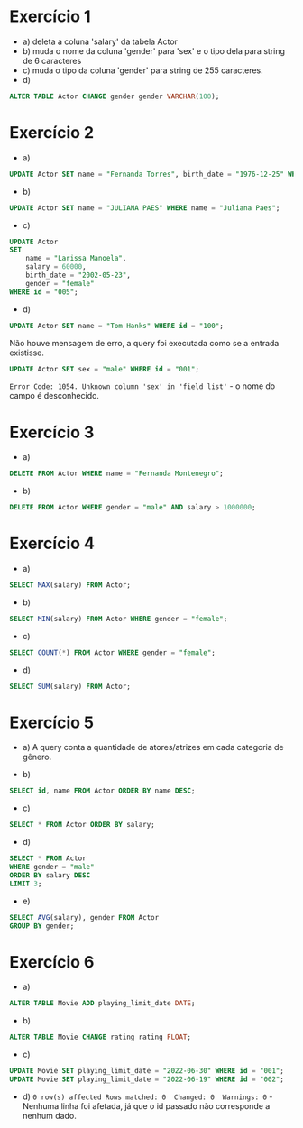 # Exercício 1

- a) deleta a coluna 'salary' da tabela Actor
- b) muda o nome da coluna 'gender' para 'sex' e o tipo dela para string de 6 caracteres
- c) muda o tipo da coluna 'gender' para string de 255 caracteres.
- d)

```sql
ALTER TABLE Actor CHANGE gender gender VARCHAR(100);
```

# Exercício 2
- a)
```sql
UPDATE Actor SET name = "Fernanda Torres", birth_date = "1976-12-25" WHERE id = "003";
```
- b)
```sql
UPDATE Actor SET name = "JULIANA PAES" WHERE name = "Juliana Paes";
```

- c)
```sql
UPDATE Actor
SET
	name = "Larissa Manoela",
	salary = 60000,
    birth_date = "2002-05-23",
    gender = "female"
WHERE id = "005";
```

- d) 

```sql
UPDATE Actor SET name = "Tom Hanks" WHERE id = "100";
```
Não houve mensagem de erro, a query foi executada como se a entrada existisse.

```sql
UPDATE Actor SET sex = "male" WHERE id = "001";
```
`Error Code: 1054. Unknown column 'sex' in 'field list'` - o nome do campo é desconhecido.

# Exercício 3
- a)

```sql
DELETE FROM Actor WHERE name = "Fernanda Montenegro";
```

- b)

```sql
DELETE FROM Actor WHERE gender = "male" AND salary > 1000000;
```

# Exercício 4

- a)
```sql
SELECT MAX(salary) FROM Actor;
```

- b)
```sql
SELECT MIN(salary) FROM Actor WHERE gender = "female";
```

- c)
```sql
SELECT COUNT(*) FROM Actor WHERE gender = "female";
```

- d)
```sql
SELECT SUM(salary) FROM Actor;
```

# Exercício 5
- a) A query conta a quantidade de atores/atrizes em cada categoria de gênero.

- b) 
```sql
SELECT id, name FROM Actor ORDER BY name DESC;
```
- c)
```sql
SELECT * FROM Actor ORDER BY salary;
```

- d)
```sql
SELECT * FROM Actor
WHERE gender = "male" 
ORDER BY salary DESC 
LIMIT 3;
```

- e)
```sql
SELECT AVG(salary), gender FROM Actor
GROUP BY gender;
```

# Exercício 6
- a) 
```sql
ALTER TABLE Movie ADD playing_limit_date DATE;
```

- b) 
```sql
ALTER TABLE Movie CHANGE rating rating FLOAT;
```

- c) 
```sql
UPDATE Movie SET playing_limit_date = "2022-06-30" WHERE id = "001";
UPDATE Movie SET playing_limit_date = "2022-06-19" WHERE id = "002";
```

- d) `0 row(s) affected Rows matched: 0  Changed: 0  Warnings: 0` - Nenhuma linha foi afetada, já que o id passado não corresponde a nenhum dado.